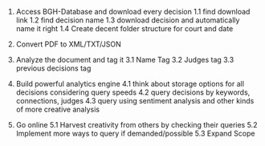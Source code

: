 1. Access BGH-Database and download every decision
1.1 find download link
1.2 find decision name
1.3 download decision and automatically name it right
1.4 Create decent folder structure for court and date

2. Convert PDF to XML/TXT/JSON

3. Analyze the document and tag it
3.1 Name Tag
3.2 Judges tag
3.3 previous decisions tag

4. Build powerful analytics engine
4.1 think about storage options for all decisions considering query speeds
4.2 query decisions by keywords, connections, judges
4.3 query using sentiment analysis and other kinds of more creative analysis

5. Go online
5.1 Harvest creativity from others by checking their queries
5.2 Implement more ways to query if demanded/possible
5.3 Expand Scope

